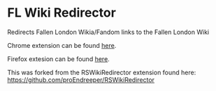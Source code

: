 # FL Wiki Redirector
Redirects Fallen London Wikia/Fandom links to the Fallen London Wiki

Chrome extension can be found [here](https://chrome.google.com/webstore/detail/uesp-wiki-redirector/pmpmohopeeclfnlhpmaipopinoicdkod).

Firefox extesion can be found [here](https://addons.mozilla.org/en-US/firefox/addon/uesp-wiki-redirector/).

This was forked from the RSWikiRedirector extension found here: https://github.com/proEndreeper/RSWikiRedirector
